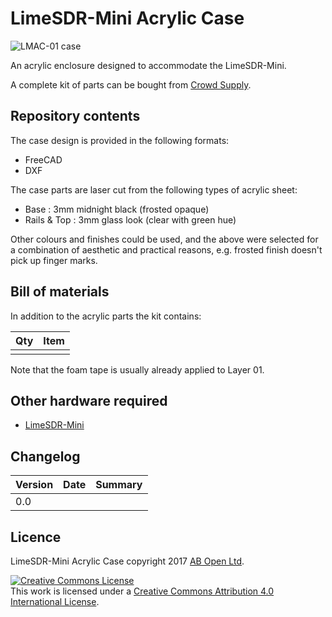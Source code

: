 # LimeSDR-Mini Acrylic Case

![LMAC-01 case](/images/case.jpg)

An acrylic enclosure designed to accommodate the LimeSDR-Mini.

A complete kit of parts can be bought from [Crowd Supply](https://www.crowdsupply.com/lime-micro/limesdr-mini).

## Repository contents

The case design is provided in the following formats:

* FreeCAD
* DXF

The case parts are laser cut from the following types of acrylic sheet:

* Base		: 3mm midnight black (frosted opaque)
* Rails & Top	: 3mm glass look (clear with green hue)

Other colours and finishes could be used, and the above were selected for a combination of aesthetic and practical reasons, e.g. frosted finish doesn't pick up finger marks.

## Bill of materials

In addition to the acrylic parts the kit contains:

| Qty | Item                                                         |
| --- | ------------------------------------------------------------ |
|     |                                                              |


Note that the foam tape is usually already applied to Layer 01.

## Other hardware required

- [LimeSDR-Mini](https://myriadrf.org/projects/limesdr/)

## Changelog

| Version | Date     | Summary
|---------|----------|--------------------
|   0.0   |          |                    |

## Licence

LimeSDR-Mini Acrylic Case copyright 2017 [AB Open Ltd](http://abopen.com).

<a rel="license" href="http://creativecommons.org/licenses/by/4.0/"><img alt="Creative Commons License" style="border-width:0" src="http://i.creativecommons.org/l/by/4.0/88x31.png" /></a><br />This work is licensed under a <a rel="license" href="http://creativecommons.org/licenses/by/4.0/">Creative Commons Attribution 4.0 International License</a>.
